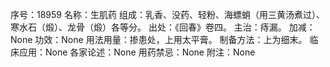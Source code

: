 序号：18959
名称：生肌药
组成：乳香、没药、轻粉、海螵蛸（用三黄汤煮过）、寒水石（煅）、龙骨（煅）各等分。
出处：《回春》卷四。
主治：痔漏。
加减：None
功效：None
用法用量：掺患处，上用太平膏。
制备方法：上为细末。
临床应用：None
各家论述：None
用药禁忌：None
附注：None
